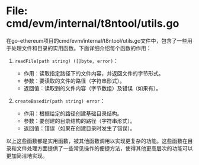 # File: cmd/evm/internal/t8ntool/utils.go

在go-ethereum项目的cmd/evm/internal/t8ntool/utils.go文件中，包含了一些用于处理文件和目录的实用函数。下面详细介绍每个函数的作用：

1. `readFile(path string) ([]byte, error)`：
   - 作用：读取指定路径下的文件内容，并返回文件的字节形式。
   - 参数：要读取的文件的路径（字符串形式）。
   - 返回值：读取到的文件内容（字节数组）及错误（如果有）。

2. `createBasedir(path string) error`：
   - 作用：根据给定的路径创建基础目录结构。
   - 参数：要创建的目录结构的路径（字符串形式）。
   - 返回值：错误（如果在创建目录时发生了错误）。

以上这些函数都是实用函数，被其他函数调用以实现更复杂的功能。这些函数在目录和文件处理方面提供了一些常见操作的便捷方法，使得其他更高层次的功能可以更加简洁地实现。

